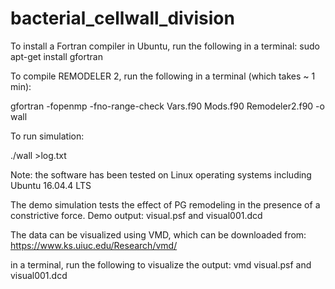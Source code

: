 # bacterial_cellwall_division

To install a Fortran compiler in Ubuntu, run the following in a terminal:
sudo apt-get install gfortran

To compile REMODELER 2, run the following in a terminal (which takes ~ 1 min):

gfortran -fopenmp -fno-range-check Vars.f90 Mods.f90 Remodeler2.f90 -o wall

To run simulation:

./wall >log.txt


Note: the software has been tested on Linux operating systems including Ubuntu 16.04.4 LTS

The demo simulation tests the effect of PG remodeling in the presence of a constrictive force. Demo output: visual.psf and visual001.dcd

The data can be visualized using VMD, which can be downloaded from: https://www.ks.uiuc.edu/Research/vmd/

in a terminal, run the following to visualize the output:
vmd visual.psf and visual001.dcd

